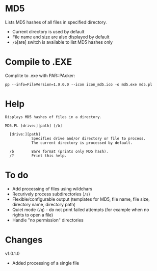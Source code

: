 MD5
===

Lists MD5 hashes of all files in specified directory.

- Current directory is used by default
- File name and size are also displayed by default
- `/b`[are] switch is available to list MD5 hashes only


Compile to .EXE
===============

Complite to .exe with PAR::PAcker:

`pp --info=FileVersion=1.0.0.0 --icon icon_md5.ico -o md5.exe md5.pl`

Help
====

    Displays MD5 hashes of files in a directory.

    MD5.PL [drive:][path] [/b]

      [drive:][path]
                Specifies drive and/or directory or file to process.
                The current directory is processed by default.

      /b        Bare format (prints only MD5 hash).
      /?        Print this help.

To do
=====

- Add processing of files using wildchars
- Recurively process subdirectories (`/s`)
- Flexible/configurable output (templates for MD5, file name, file size, directory name, directory path)
- Quiet mode (`/q`) - do not print failed attempts (for example when no rights to open a file)
- Handle "no permission" directories

Changes
=======

v1.0.1.0
* Added processing of a single file
